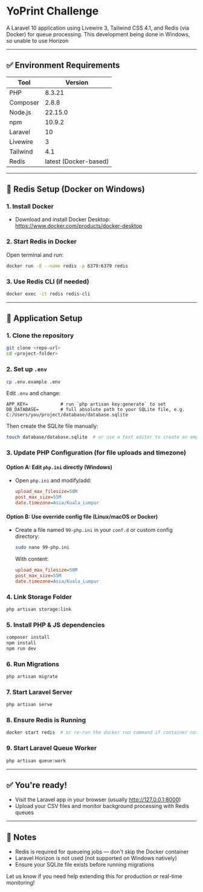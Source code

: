 # YoPrint Challenge

A Laravel 10 application using Livewire 3, Tailwind CSS 4.1, and Redis (via Docker) for queue processing.
This development being done in Windows, so unable to use Horizon

---

## ✅ Environment Requirements

| Tool      | Version     |
|-----------|-------------|
| PHP       | 8.3.21      |
| Composer  | 2.8.8       |
| Node.js   | 22.15.0     |
| npm       | 10.9.2      |
| Laravel   | 10          |
| Livewire  | 3           |
| Tailwind  | 4.1         |
| Redis     | latest (Docker-based) |

---

## 🚀 Redis Setup (Docker on Windows)

### 1. Install Docker
- Download and install Docker Desktop: https://www.docker.com/products/docker-desktop

### 2. Start Redis in Docker
Open terminal and run:
```bash
docker run -d --name redis -p 6379:6379 redis
```

### 3. Use Redis CLI (if needed)
```bash
docker exec -it redis redis-cli
```

---

## 🔧 Application Setup

### 1. Clone the repository
```bash
git clone <repo-url>
cd <project-folder>
```

### 2. Set up `.env`
```bash
cp .env.example .env
```
Edit `.env` and change:
```
APP_KEY=            # run `php artisan key:generate` to set
DB_DATABASE=        # full absolute path to your SQLite file, e.g. C:/Users/you/project/database/database.sqlite
```

Then create the SQLite file manually:
```bash
touch database/database.sqlite  # or use a text editor to create an empty file
```

### 3. Update PHP Configuration (for file uploads and timezone)

#### Option A: Edit `php.ini` directly (Windows)
- Open `php.ini` and modify/add:
  ```ini
  upload_max_filesize=50M
  post_max_size=55M
  date.timezone=Asia/Kuala_Lumpur
  ```

#### Option B: Use override config file (Linux/macOS or Docker)
- Create a file named `99-php.ini` in your `conf.d` or custom config directory:
  ```bash
  sudo nano 99-php.ini
  ```
  With content:
  ```ini
  upload_max_filesize=50M
  post_max_size=55M
  date.timezone=Asia/Kuala_Lumpur
  ```

### 4. Link Storage Folder
```bash
php artisan storage:link
```

### 5. Install PHP & JS dependencies
```bash
composer install
npm install
npm run dev
```

### 6. Run Migrations
```bash
php artisan migrate
```

### 7. Start Laravel Server
```bash
php artisan serve
```

### 8. Ensure Redis is Running
```bash
docker start redis  # or re-run the docker run command if container not yet created
```

### 9. Start Laravel Queue Worker
```bash
php artisan queue:work
```

---

## ✅ You're ready!
- Visit the Laravel app in your browser (usually http://127.0.0.1:8000)
- Upload your CSV files and monitor background processing with Redis queues

---

## 🧠 Notes
- Redis is required for queueing jobs — don't skip the Docker container
- Laravel Horizon is not used (not supported on Windows natively)
- Ensure your SQLite file exists before running migrations

Let us know if you need help extending this for production or real-time monitoring!
